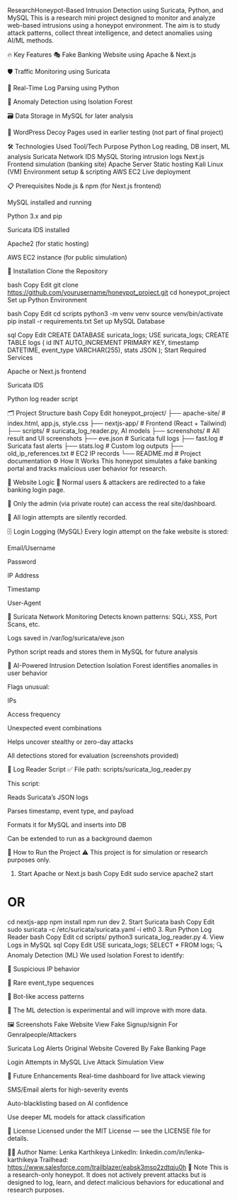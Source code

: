 ResearchHoneypot-Based Intrusion Detection using Suricata, Python, and MySQL
This is a research mini project designed to monitor and analyze web-based intrusions using a honeypot environment. The aim is to study attack patterns, collect threat intelligence, and detect anomalies using AI/ML methods.

🔥 Key Features
🎭 Fake Banking Website using Apache & Next.js

🛡️ Traffic Monitoring using Suricata

🐍 Real-Time Log Parsing using Python

🧠 Anomaly Detection using Isolation Forest

🗃️ Data Storage in MySQL for later analysis

🧪 WordPress Decoy Pages used in earlier testing (not part of final project)

🛠️ Technologies Used
Tool/Tech	Purpose
Python	Log reading, DB insert, ML analysis
Suricata	Network IDS
MySQL	Storing intrusion logs
Next.js	Frontend simulation (banking site)
Apache Server	Static hosting
Kali Linux (VM)	Environment setup & scripting
AWS EC2	Live deployment

📋 Prerequisites
Node.js & npm (for Next.js frontend)

MySQL installed and running

Python 3.x and pip

Suricata IDS installed

Apache2 (for static hosting)

AWS EC2 instance (for public simulation)

🧩 Installation
Clone the Repository

bash
Copy
Edit
git clone https://github.com/yourusername/honeypot_project.git
cd honeypot_project
Set up Python Environment

bash
Copy
Edit
cd scripts
python3 -m venv venv
source venv/bin/activate
pip install -r requirements.txt
Set up MySQL Database

sql
Copy
Edit
CREATE DATABASE suricata_logs;
USE suricata_logs;
CREATE TABLE logs (
    id INT AUTO_INCREMENT PRIMARY KEY,
    timestamp DATETIME,
    event_type VARCHAR(255),
    stats JSON
);
Start Required Services

Apache or Next.js frontend

Suricata IDS

Python log reader script

🗂️ Project Structure
bash
Copy
Edit
honeypot_project/
├── apache-site/           # index.html, app.js, style.css
├── nextjs-app/            # Frontend (React + Tailwind)
├── scripts/               # suricata_log_reader.py, AI models
├── screenshots/           # All result and UI screenshots
├── eve.json               # Suricata full logs
├── fast.log               # Suricata fast alerts
├── stats.log              # Custom log outputs
├── old_ip_references.txt  # EC2 IP records
└── README.md              # Project documentation
⚙️ How It Works
This honeypot simulates a fake banking portal and tracks malicious user behavior for research.

🔁 Website Logic
👤 Normal users & attackers are redirected to a fake banking login page.

🔐 Only the admin (via private route) can access the real site/dashboard.

🎯 All login attempts are silently recorded.

🗄️ Login Logging (MySQL)
Every login attempt on the fake website is stored:

Email/Username

Password

IP Address

Timestamp

User-Agent

📡 Suricata Network Monitoring
Detects known patterns: SQLi, XSS, Port Scans, etc.

Logs saved in /var/log/suricata/eve.json

Python script reads and stores them in MySQL for future analysis

🧠 AI-Powered Intrusion Detection
Isolation Forest identifies anomalies in user behavior

Flags unusual:

IPs

Access frequency

Unexpected event combinations

Helps uncover stealthy or zero-day attacks

All detections stored for evaluation (screenshots provided)

🐍 Log Reader Script
✅ File path: scripts/suricata_log_reader.py

This script:

Reads Suricata’s JSON logs

Parses timestamp, event type, and payload

Formats it for MySQL and inserts into DB

Can be extended to run as a background daemon

🚀 How to Run the Project
⚠️ This project is for simulation or research purposes only.

1. Start Apache or Next.js
bash
Copy
Edit
sudo service apache2 start
# OR
cd nextjs-app
npm install
npm run dev
2. Start Suricata
bash
Copy
Edit
sudo suricata -c /etc/suricata/suricata.yaml -i eth0
3. Run Python Log Reader
bash
Copy
Edit
cd scripts/
python3 suricata_log_reader.py
4. View Logs in MySQL
sql
Copy
Edit
USE suricata_logs;
SELECT * FROM logs;
🔍 Anomaly Detection (ML)
We used Isolation Forest to identify:

🚨 Suspicious IP behavior

🚨 Rare event_type sequences

🚨 Bot-like access patterns

🧪 The ML detection is experimental and will improve with more data.

🖼️ Screenshots
Fake Website View	Fake Signup/signin For Genralpeople/Attackers

Suricata Log Alerts	Original Website Covered By Fake Banking Page

Login Attempts in MySQL	Live Attack Simulation View


🚧 Future Enhancements
 Real-time dashboard for live attack viewing

 SMS/Email alerts for high-severity events

 Auto-blacklisting based on AI confidence

 Use deeper ML models for attack classification

📄 License
Licensed under the MIT License — see the LICENSE file for details.

🙋‍♂️ Author
Name: Lenka Karthikeya
LinkedIn: linkedin.com/in/lenka-karthikeya
Trailhead: https://www.salesforce.com/trailblazer/eabsk3msp2zdtqju0h
📢 Note
This is a research-only honeypot. It does not actively prevent attacks but is designed to log, learn, and detect malicious behaviors for educational and research purposes.

